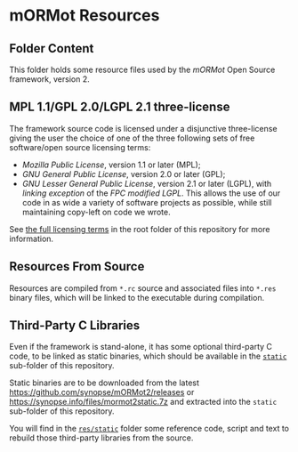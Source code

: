 # mORMot Resources

## Folder Content

This folder holds some resource files used by the *mORMot* Open Source framework, version 2.

## MPL 1.1/GPL 2.0/LGPL 2.1 three-license

The framework source code is licensed under a disjunctive three-license giving the user the choice of one of the three following sets of free software/open source licensing terms:
- *Mozilla Public License*, version 1.1 or later (MPL);
- *GNU General Public License*, version 2.0 or later (GPL);
- *GNU Lesser General Public License*, version 2.1 or later (LGPL), with *linking exception* of the *FPC modified LGPL*.
This allows the use of our code in as wide a variety of software projects as possible, while still maintaining copy-left on code we wrote.

See [the full licensing terms](../LICENCE.md) in the root folder of this repository for more information.

## Resources From Source

Resources are compiled from `*.rc` source and associated files into `*.res` binary files, which will be linked to the executable during compilation.

## Third-Party C Libraries

Even if the framework is stand-alone, it has some optional third-party C code, to be linked as static binaries, which should be available in the [`static`](../static) sub-folder of this repository.

Static binaries are to be downloaded from the latest https://github.com/synopse/mORMot2/releases or https://synopse.info/files/mormot2static.7z and extracted into the `static` sub-folder of this repository.

You will find in the [`res/static`](static) folder some reference code, script and text to rebuild those third-party libraries from the source.
